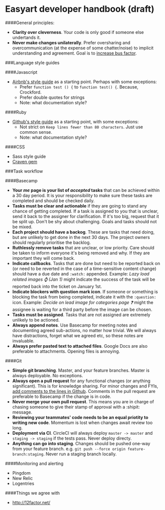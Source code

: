 Easyart developer handbook (draft)
===========

####General principles:
* __Clarity over cleverness__. Your code is only good if someone else undertands it.
* __Never make changes unilaterally__. Prefer oversharing and overcommunication (at the expense of some chatter/noise) to implicit understanding and agreement. Goal is to [increase bus factor](http://en.wikipedia.org/wiki/Bus_factor).

###Language style guides
  
####Javascript
* [Airbnb's style guide](https://github.com/airbnb/javascript) as a starting point. Perhaps with some exceptions:
  * Prefer `function test () {` to `function test() {`. Because, Crockford.
  * Prefer double quotes for strings
  * Note: what documentation style?
  
####Ruby
* [Github's style guide](https://github.com/styleguide/ruby) as a starting point, with some exceptions:
  * Not strict on `Keep lines fewer than 80 characters`. Just use common sense.
  * Note: what documentation style?
  
####CSS
* Sass style guide
* [Craven gem](https://github.com/easyart/craven)

###Task workflow

####Basecamp
* __Your _me_ page is your list of _accepted_ tasks__ that can be achieved within a 30 day period. It is your responsibility to make sure these tasks are completed and should be checked daily.
* __Tasks must be clear and actionable__ if they are going to stand any chance of getting completed. If a task is assigned to you that is unclear, send it back to the assigner for clarification. If it's too big, request that it be split up. Don't be shy about challenging. Goals and tasks should not be mixed.
* __Each project should have a backog__. These are tasks that need doing, but are unlikely to get done in the next 30 days. The project owners should regularly prioritise the backlog.
* __Ruthlessly remove tasks__ that are unclear, or low priority. Care should be taken to inform everyone it's being removed and why. If they are important they will come back.
* __Indicate callbacks__. Tasks that are done but need to be reported back on (or need to be reverted in the case of a time-sensitive content change) should have a due date and `:watch:` appended. Example: _Lazy load related images :watch: (Jan 1)_ might indicate the success of the task will be reported back into the ticket on January 1st.
* __Indicate blockers with question mark icon__. If someone or something is blocking the task from being completed, indicate it with the `:question:` icon. Example: _Decide on lead image for categories page :question:_ might the assignee is waiting for a third party before the image can be chosen.
* __Tasks must be assigned__. Tasks that are not assigned are extremely unlikely to be actioned.
* __Always append notes__. Use Basecamp for meeting notes and documenting agreed sub-actions, no matter how trivial. We will always have distractions, forget what we agreed etc, so these notes are invaluable.
* __Always prefer pasted text to attached files__. Google Docs are also preferable to attachments. Opening files is annoying.

####Git
* __Simple git branching__. Master, and your feature branches. Master is always deployable. No exceptions.
* __Always open a pull request__ for any functional changes (or anything significant). This is for knowledge sharing. For minor changes and FYIs, [add comments to the lines in Github](https://help.github.com/articles/adding-commit-comments). Comments in the pull request are preferable to Basecamp if the change is in code.
* __Never merge your own pull request__. This means you are in charge of chasing someone to give their stamp of approval with a :shipit: message. 
* __Reviewing your teammates' code needs to be an equal priotity to writing new code__. Momentum is lost when changes await review too long.
* __Deployment via CI__. CircleCI will always deploy `master -> master` and `staging -> staging` if the tests pass. Never deploy directy.
* __Anything can go into staging__. Changes should be pushed one-way from your feature branch. e.g. `git push --force origin feature-branch:staging`. Never run a staging branch locally.

####Monitoring and alerting
* Pingdom
* New Relic
* Logentries

####Things we agree with
* http://12factor.net/
